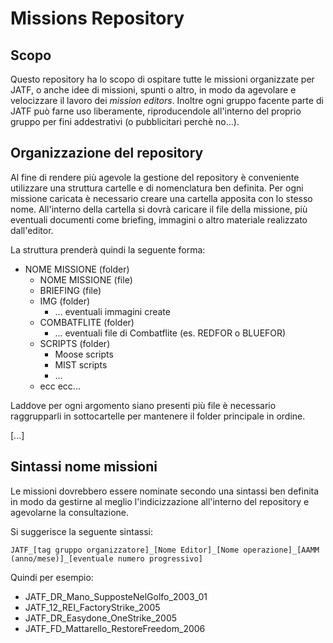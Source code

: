 # Missions Repository

## Scopo

Questo repository ha lo scopo di ospitare tutte le missioni organizzate per JATF, o anche idee di missioni, spunti o altro, in modo da agevolare e velocizzare il lavoro dei *mission editors*. Inoltre ogni gruppo facente parte di JATF può farne uso liberamente, riproducendole all'interno del proprio gruppo per fini addestrativi (o pubblicitari perchè no...).

## Organizzazione del repository

Al fine di rendere più agevole la gestione del repository è conveniente utilizzare una struttura cartelle e di nomenclatura ben definita.
Per ogni missione caricata è necessario creare una cartella apposita con lo stesso nome. All'interno della cartella si dovrà caricare il file della missione, più eventuali documenti come briefing, immagini o altro materiale realizzato dall'editor.

La struttura prenderà quindi la seguente forma:

* NOME MISSIONE (folder)
  * NOME MISSIONE (file)
  * BRIEFING (file)
  * IMG (folder)
    * ... eventuali immagini create
  * COMBATFLITE (folder)
    * ... eventuali file di Combatflite (es. REDFOR o BLUEFOR)
  * SCRIPTS (folder)
    * Moose scripts
    * MIST scripts
    * ...
  * ecc ecc...

Laddove per ogni argomento siano presenti più file è necessario raggrupparli in sottocartelle per mantenere il folder principale in ordine.

[...]


## Sintassi nome missioni

Le missioni dovrebbero essere nominate secondo una sintassi ben definita in modo da gestirne al meglio l'indicizzazione all'interno del repository e agevolarne la consultazione.

Si suggerisce la seguente sintassi:

`JATF_[tag gruppo organizzatore]_[Nome Editor]_[Nome operazione]_[AAMM (anno/mese)]_[eventuale numero progressivo]`

Quindi per esempio:

* JATF_DR_Mano_SupposteNelGolfo_2003_01
* JATF_12_REI_FactoryStrike_2005
* JATF_DR_Easydone_OneStrike_2005
* JATF_FD_Mattarello_RestoreFreedom_2006

